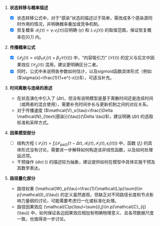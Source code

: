 1. **状态转移与概率描述**
    
    - [x] 状态转移公式中，对于“感染”状态的描述过于简单，需改成多个感染源同时作用的情况，并明确概率叠加或竞争机制。
    - [x] 恢复概率 $\mathcal{R}_i(\tau)= \gamma\mathcal{A}_i(\tau)$)应明确 ($\gamma$) 和 ($\mathcal{A}_i(\tau)$) 的取值范围，保证恢复概率在[0,1] 内。
2. **传播概率公式**
    
    - [x] ($\mathcal{P}_{ij}(\tau)=\sigma\Big( \beta_1 \mathcal{I}_i(\tau) + \beta_2 \mathcal{C}(\tau)\Big)$) 中，“内容吸引力” ($\mathcal{C}(\tau)$) 的定义与后文中因果效应 ($\mathcal{C}_{ij}(\tau)$) 混用，建议更明确区分二者。
    - [x] 同时，公式中未说明各参数如何估计，以及sigmoid函数具体形式（例如 ($\sigma(x)=\frac{1}{1+e^{-x}})$），可适当补充。
3. **时间离散与连续的表述**
    - 在状态演化中引入了 ($\Delta \tau$)，但没有说明模型是基于离散时间还是连续时间（或两者的混合使用），需要补充时间步长与更新机制之间的对应关系。
    - 对于传播速度 ($\mathcal{V}_s(\tau)=\frac{\Delta \mathcal{N}_{\text{感染}}(\tau)}{\Delta \tau}$)，建议明确 ($\Delta \tau$) 的选取标准和采样方式。
4. **因果模型部分**
    - [ ] 结构方程 ( $\mathcal{S}_i(\tau)=f_i(\mathcal{S}_{\text{pa}(i)}(\tau-\Delta \tau), \mathcal{B}_i(\tau), \mathcal{I}_i(\tau), \epsilon_i(\tau))$) 中，函数 ($f_i$) 的具体形式没有讨论，需要进一步解释如何构造该非线性函数，以及如何处理延迟项。
    - 干预操作 ($do(\cdot)$) 的描述较为抽象，建议提供如何在模型中具体实施干预及其数学表达。 
5. **路径量化部分**
    
    - 路径权重 (\mathcal{W}_p(\tau)=\frac{1}{\mathcal{L}_p}\sum_{i\in p}\mathcal{I}_i(\tau)) 的定义虽然直观，但缺乏对不同路径长度和节点影响力量纲的讨论，可能需要考虑归一化或标准化处理。
    - 路径因果效应 (\mathcal{C}_p(\tau)=\sum_{(i,j)\in p}\mathcal{C}_{ij}(\tau)) 中，如何保证各边因果效应相加有明确物理意义、且各项数据尺度一致，也值得进一步讨论。